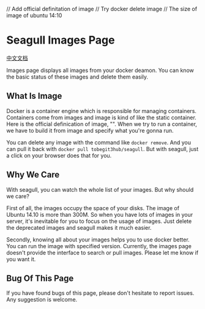 // Add official definitation of image 
// Try docker delete image
// The size of image of ubuntu 14:10
# Seagull Images Page

[中文文档](2014-10-15-seagull-images-page-zh.md)

Images page displays all images from your docker deamon. You can know the basic status of these images and delete them easily.

## What Is Image

Docker is a container engine which is responsible for managing containers. Containers come from images and image is kind of like the static container. Here is the official definication of image, "". When we try to run a container, we have to build it from image and specify what you're gonna run.

You can delete any image with the command like `docker remove`. And you can pull it back with `docker pull tobegit3hub/seagull`. But with seagull, just a click on your browser does that for you.

## Why We Care

With seagull, you can watch the whole list of your images. But why should we care? 

First of all, the images occupy the space of your disks. The image of Ubuntu 14.10 is more than 300M. So when you have lots of images in your server, it's inevitable for you to focus on the usage of images. Just delete the deprecated images and seagull makes it much easier.

Secondly, knowing all about your images helps you to use docker better. You can run the image with specified version. Currently, the images page doesn't provide the interface to search or pull images. Please let me know if you want it.

## Bug Of This Page

If you have found bugs of this page, please don't hesitate to report issues. Any suggestion is welcome.
